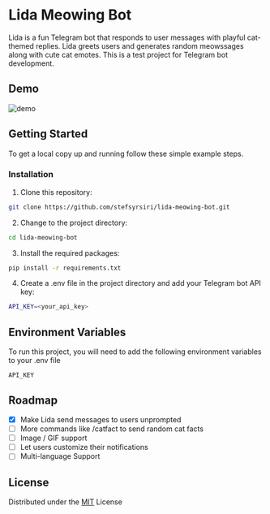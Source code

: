 # Lida Meowing Bot

Lida is a fun Telegram bot that responds to user messages with playful cat-themed replies. Lida greets users and generates random meowssages along with cute cat emotes. This is a test project for Telegram bot development.

## Demo

![demo](https://github.com/user-attachments/assets/80bc9351-c5da-4885-972c-2d642be94496)

## Getting Started
To get a local copy up and running follow these simple example steps.

### Installation

1. Clone this repository:

```bash
git clone https://github.com/stefsyrsiri/lida-meowing-bot.git
```

2. Change to the project directory:
```bash
cd lida-meowing-bot
```

3. Install the required packages:
```bash
pip install -r requirements.txt
```

4. Create a .env file in the project directory and add your Telegram bot API key:
```bash
API_KEY=<your_api_key>
```

## Environment Variables

To run this project, you will need to add the following environment variables to your .env file

`API_KEY`

## Roadmap

- [x] Make Lida send messages to users unprompted
- [ ] More commands like /catfact to send random cat facts
- [ ] Image / GIF support
- [ ] Let users customize their notifications
- [ ] Multi-language Support

## License

Distributed under the [MIT](https://choosealicense.com/licenses/mit/) License

